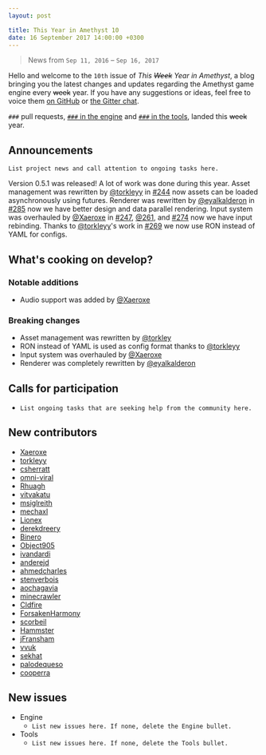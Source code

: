 ```yaml
---
layout: post

title: This Year in Amethyst 10
date: 16 September 2017 14:00:00 +0300
---
```


> News from `Sep 11, 2016` – `Sep 16, 2017`

Hello and welcome to the `10th` issue of *This ~~Week~~ Year in Amethyst*, a blog
bringing you the latest changes and updates regarding the Amethyst game engine
every ~~week~~ year. If you have any suggestions or ideas, feel free to voice them
[on GitHub][gh] or [the Gitter chat][gc].

[gh]: https://github.com/amethyst/website
[gc]: https://gitter.im/orgs/amethyst/rooms

`###` pull requests, [`###` in the engine][ep] and [`###` in the tools][tp],
landed this ~~week~~ year.

[ep]: https://github.com/amethyst/amethyst/pulls?q=is:pr+closed:YYYY-MM-DD..YYYY-MM-DD
[tp]: https://github.com/amethyst/tools/pulls?q=is:pr+closed:YYYY-MM-DD..YYYY-MM-DD

## Announcements

`List project news and call attention to ongoing tasks here.`

Version 0.5.1 was released! A lot of work was done during this year.
Asset management was rewritten by [@torkleyy](tc) in [#244](https://github.com/amethyst/amethyst/pull/244)
now assets can be loaded asynchronously using futures.
Renderer was rewritten by [@eyalkalderon](ek) in [#285](https://github.com/amethyst/amethyst/pull/285)
now we have better design and data parallel rendering.
Input system was overhauled by [@Xaeroxe](xr) in [#247](https://github.com/amethyst/amethyst/pull/247),
[@261](https://github.com/amethyst/amethyst/pull/261), and [#274](https://github.com/amethyst/amethyst/pull/274) now we have input rebinding.
Thanks to [@torkleyy](tc)'s work in [#269](https://github.com/amethyst/amethyst/pull/269) we now use RON instead of YAML for configs.

## What's cooking on develop?

### Notable additions

* Audio support was added by [@Xaeroxe](xr)

### Breaking changes

* Asset management was rewritten by [@torkley](tc)
* RON instead of YAML is used as config format thanks to [@torkleyy](tc)
* Input system was overhauled by [@Xaeroxe](xr)
* Renderer was completely rewritten by [@eyalkalderon](ek)

## Calls for participation

* `List ongoing tasks that are seeking help from the community here.`

## New contributors

* [Xaeroxe](https://github.com/Xaeroxe)
* [torkleyy](https://github.com/torkleyy)
* [csherratt](https://github.com/csherratt)
* [omni-viral](https://github.com/omni-viral)
* [Rhuagh](https://github.com/Rhuagh)
* [vitvakatu](https://github.com/vitvakatu)
* [msiglreith](https://github.com/msiglreith)
* [mechaxl](https://github.com/mechaxl)
* [Lionex](https://github.com/Lionex)
* [derekdreery](https://github.com/derekdreery)
* [Binero](https://github.com/Binero)
* [Object905](https://github.com/Object905)
* [ivandardi](https://github.com/ivandardi)
* [anderejd](https://github.com/anderejd)
* [ahmedcharles](https://github.com/ahmedcharles)
* [stenverbois](https://github.com/stenverbois)
* [aochagavia](https://github.com/aochagavia)
* [minecrawler](https://github.com/minecrawler)
* [Cldfire](https://github.com/Cldfire)
* [ForsakenHarmony](https://github.com/ForsakenHarmony)
* [scorbeil](https://github.com/scorbeil)
* [Hammster](https://github.com/Hammster)
* [jFransham](https://github.com/jFransham)
* [vvuk](https://github.com/vvuk)
* [sekhat](https://github.com/sekhat)
* [palodequeso](https://github.com/palodequeso)
* [cooperra](https://github.com/cooperra)

## New issues

* Engine
  * `List new issues here. If none, delete the Engine bullet.`
* Tools
  * `List new issues here. If none, delete the Tools bullet.`

